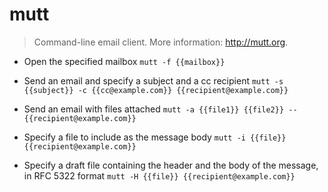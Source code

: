 # mutt
> Command-line email client.
> More information: <http://mutt.org>.

- Open the specified mailbox
`mutt -f {{mailbox}}`

- Send an email and specify a subject and a cc recipient
`mutt -s {{subject}} -c {{cc@example.com}} {{recipient@example.com}}`

- Send an email with files attached
`mutt -a {{file1}} {{file2}} -- {{recipient@example.com}}`

- Specify a file to include as the message body
`mutt -i {{file}} {{recipient@example.com}}`

- Specify a draft file containing the header and the body of the message, in RFC 5322 format
`mutt -H {{file}} {{recipient@example.com}}`

